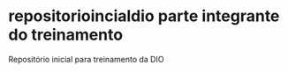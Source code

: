 # repositorioincialdio   parte integrante do treinamento
Repositório inicial para treinamento da DIO
